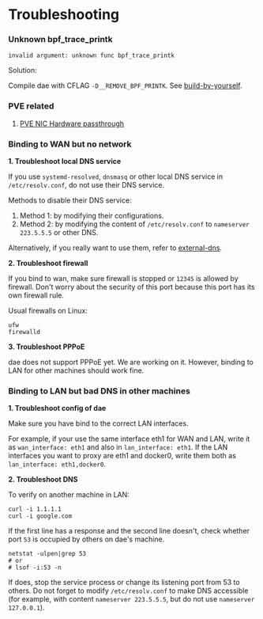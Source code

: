 # Troubleshooting

### Unknown bpf_trace_printk

```
invalid argument: unknown func bpf_trace_printk
```

Solution:

Compile dae with CFLAG `-D__REMOVE_BPF_PRINTK`. See [build-by-yourself](build-by-yourself.md).

### PVE related

1. [PVE NIC Hardware passthrough](https://github.com/daeuniverse/dae/issues/43)

### Binding to WAN but no network

**1. Troubleshoot local DNS service**

If you use `systemd-resolved`, `dnsmasq` or other local DNS service in `/etc/resolv.conf`, do not use their DNS service.

Methods to disable their DNS service:

1. Method 1: by modifying their configurations.
2. Method 2: by modifying the content of `/etc/resolv.conf` to `nameserver 223.5.5.5` or other DNS.

Alternatively, if you really want to use them, refer to [external-dns](external-dns.md).

**2. Troubleshoot firewall**

If you bind to wan, make sure firewall is stopped or `12345` is allowed by firewall. Don't worry about the security of this port because this port has its own firewall rule.

Usual firewalls on Linux:

```
ufw
firewalld
```

**3. Troubleshoot PPPoE**

dae does not support PPPoE yet. We are working on it. However, binding to LAN for other machines should work fine.

### Binding to LAN but bad DNS in other machines

**1. Troubleshoot config of dae**

Make sure you have bind to the correct LAN interfaces.

For example, if your use the same interface eth1 for WAN and LAN, write it as `wan_interface: eth1` and also in `lan_interface: eth1`. If the LAN interfaces you want to proxy are eth1 and docker0, write them both as `lan_interface: eth1,docker0`.

**2. Troubleshoot DNS**

To verify on another machine in LAN:

```
curl -i 1.1.1.1
curl -i google.com
```

If the first line has a response and the second line doesn't, check whether port `53` is occupied by others on dae's machine.

```
netstat -ulpen|grep 53
# or
# lsof -i:53 -n
```

If does, stop the service process or change its listening port from 53 to others. Do not forget to modify `/etc/resolv.conf` to make DNS accessible (for example, with content `nameserver 223.5.5.5`, but do not use `nameserver 127.0.0.1`).
